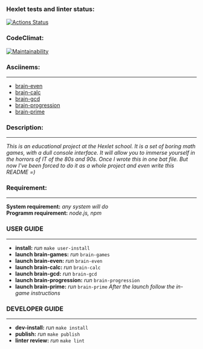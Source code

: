 ### Hexlet tests and linter status:
[![Actions Status](https://github.com/DenisSalnikoff/frontend-project-44/workflows/hexlet-check/badge.svg)](https://github.com/DenisSalnikoff/frontend-project-44/actions)
### CodeClimat:
[![Maintainability](https://api.codeclimate.com/v1/badges/d8a56c1289bab455b5c3/maintainability)](https://codeclimate.com/github/DenisSalnikoff/frontend-project-44/maintainability)
### Asciinems:
---
* [brain-even](https://asciinema.org/a/bdNwU531D9wLubOFtpH0ARL7z)
* [brain-calc](https://asciinema.org/a/xLyq6g1gwW8MHYxrdramXmgPV)
* [brain-gcd](https://asciinema.org/a/GnuEsdBYOh6yrWm7tAsdDP9Ia)
* [brain-progression](https://asciinema.org/a/8qv480NXtSSqePMwCjyfIMr2d)
* [brain-prime](https://asciinema.org/a/g2jdO5VegHl6j9OIxozHtzt2w)
### Description:
---
*This is an educational project at the Hexlet school. It is a set of boring math games, 
with a dull console interface. It will allow you to immerse yourself in the horrors of 
IT of the 80s and 90s. Once I wrote this in one bat file. But now I've been forced to 
do it as a whole project and even write this README =)*

### Requirement:
---

**System requirement:** *any system will do*  
**Programm requirement:** *node.js, npm*

### USER GUIDE
---

- **install:** *run* `make user-install`
- **launch brain-games:** *run* `brain-games`
- **launch brain-even:** *run* `brain-even`
- **launch brain-calc:** *run* `brain-calc`
- **launch brain-gcd:** *run* `brain-gcd`
- **launch brain-progression:** *run* `brain-progression`
- **launch brain-prime:** *run* `brain-prime`
*After the launch follow the in-game instructions*

### DEVELOPER GUIDE
---

- **dev-install:** *run* `make install`
- **publish:** *run* `make publish`
- **linter review:** *run* `make lint`
